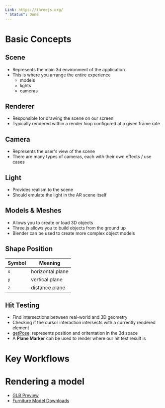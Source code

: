 ```yaml
---
Link: https://threejs.org/
" Status": Done
---
```

# Basic Concepts
## Scene
- Represents the main 3d environment of the application
- This is where you arrange the entire experience 
	- models
	- lights
	- cameras
## Renderer
- Responsible for drawing the scene on our screen
- Typically rendered within a render loop configured at a given frame rate

## Camera
- Represents the user's view of the scene
- There are many types of cameras, each with their own effects / use cases

## Light
- Provides realism to the scene
- Should emulate the light in the AR scene itself

## Models & Meshes 
- Allows you to create or load 3D objects
- Three.js allows you to build objects from the ground up
- Blender can be used to create more complex object models

## Shape Position
| Symbol | Meaning |
| ---- | ---- |
| `x` | horizontal plane |
| `y` | vertical plane |
| `z` | distance plane |
## Hit Testing
- Find intersections between real-world and 3D geometry
- Checking if the cursor interaction intersects with a currently rendered element
- [getPose](https://developer.mozilla.org/en-US/docs/Web/API/XRHitTestResult/getPose): represents position and oritentation in the 3d space
- A **Plane Marker** can be used to render where our hit test result is

# Key Workflows
# Rendering a model
- [GLB Preview](https://sandbox.babylonjs.com/)
- [Furniture Model Downloads](https://ar-code.com/blog/furniture-ar-codes-and-their-3d-models-in-glb-usdz-formats)

